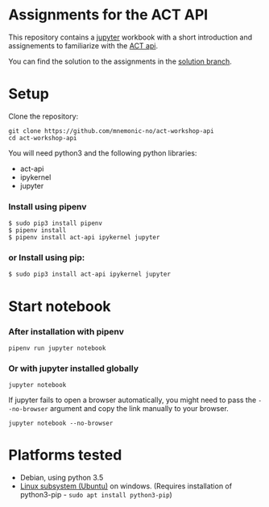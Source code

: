 # Assignments for the ACT API

This repository contains a [jupyter](http://jupyter.org) workbook with a short introduction and assignements to familiarize with the
[ACT api](https://github.com/mnemonic-no/act-platform).

You can find the solution to the assignments in the [solution branch](https://github.com/mnemonic-no/act-workshop-api/blob/solution/api-notebook.ipynb).

# Setup

Clone the repository:

```
git clone https://github.com/mnemonic-no/act-workshop-api
cd act-workshop-api
```

You will need python3 and the following python libraries:

* act-api
* ipykernel
* jupyter

### Install using pipenv
```
$ sudo pip3 install pipenv
$ pipenv install
$ pipenv install act-api ipykernel jupyter
```

### or Install using pip:

```
$ sudo pip3 install act-api ipykernel jupyter
```

# Start notebook

### After installation with pipenv
```
pipenv run jupyter notebook
```

### Or with jupyter installed globally

```
jupyter notebook
```

If jupyter fails to open a browser automatically, you might need to pass the `--no-browser` argument and copy the link manually to your browser.

```
jupyter notebook --no-browser
```

# Platforms tested

* Debian, using python 3.5
* [Linux subsystem (Ubuntu)](https://docs.microsoft.com/en-us/windows/wsl/install-win10) on windows. (Requires installation of python3-pip - `sudo apt install python3-pip`)
